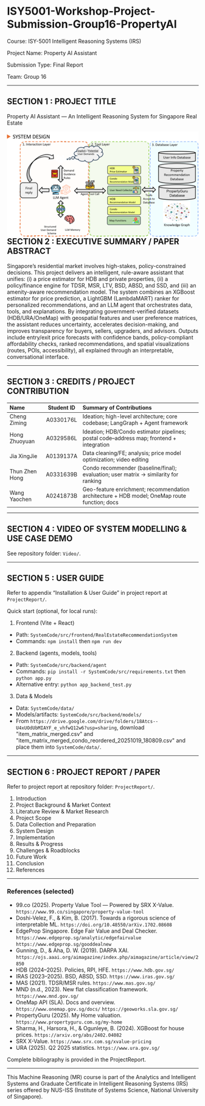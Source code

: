 # ISY5001-Workshop-Project-Submission-Group16-PropertyAI

Course: ISY-5001 Intelligent Reasoning Systems (IRS)

Project Name: Property AI Assistant

Submission Type: Final Report

Team: Group 16

---

## SECTION 1 : PROJECT TITLE

Property AI Assistant — An Intelligent Reasoning System for Singapore Real Estate

<img src="Mescellaneous/final-system-design.png" alt="Property AI Assistant Preview" style="float: left; margin-right: 0px;" />

---

## SECTION 2 : EXECUTIVE SUMMARY / PAPER ABSTRACT

Singapore’s residential market involves high-stakes, policy-constrained decisions. This project delivers an intelligent, rule-aware assistant that unifies: (i) a price estimator for HDB and private properties, (ii) a policy/finance engine for TDSR, MSR, LTV, BSD, ABSD, and SSD, and (iii) an amenity-aware recommendation model. The system combines an XGBoost estimator for price prediction, a LightGBM (LambdaMART) ranker for personalized recommendations, and an LLM agent that orchestrates data, tools, and explanations. By integrating government-verified datasets (HDB/URA/OneMap) with geospatial features and user preference matrices, the assistant reduces uncertainty, accelerates decision-making, and improves transparency for buyers, sellers, upgraders, and advisors. Outputs include entry/exit price forecasts with confidence bands, policy-compliant affordability checks, ranked recommendations, and spatial visualizations (routes, POIs, accessibility), all explained through an interpretable, conversational interface.

---

## SECTION 3 : CREDITS / PROJECT CONTRIBUTION

| Name | Student ID | Summary of Contributions |
| :-- | :--: | :-- |
| Cheng Ziming | A0330176L | Ideation; high-level architecture; core codebase; LangGraph + Agent framework |
| Hong Zhuoyuan | A0329586L | Ideation; HDB/Condo estimator pipelines; postal code–address map; frontend + integration |
| Jia XingJie | A0139137A | Data cleaning/FE; analysis; price model optimization; video editing |
| Thun Zhen Hong | A0331639B | Condo recommender (baseline/final); evaluation; user matrix → similarity for ranking |
| Wang Yaochen | A0241873B | Geo-feature enrichment; recommendation architecture + HDB model; OneMap route function; docs |

---

## SECTION 4 : VIDEO OF SYSTEM MODELLING & USE CASE DEMO

See repository folder: `Video/`.

---

## SECTION 5 : USER GUIDE

Refer to appendix “Installation & User Guide” in project report at `ProjectReport/`.

Quick start (optional, for local runs):

1) Frontend (Vite + React)

- Path: `SystemCode/src/frontend/RealEstateRecommendationSystem`
- Commands: `npm install` then `npm run dev`

2) Backend (agents, models, tools)

- Path: `SystemCode/src/backend/agent`
- Commands: `pip install -r SystemCode/src/requirements.txt` then `python app.py`
- Alternative entry: `python app_backend_test.py`

3) Data & Models

- Data: `SystemCode/data/`
- Models/artifacts: `SystemCode/src/backend/models/`
- From `https://drive.google.com/drive/folders/18Atcs--U4xUOdUbMIAYF_e_vhfwQ12w6?usp=sharing`, download "item_matrix_merged.csv" and "item_matrix_merged_condo_reordered_20251019_180809.csv" and place them into `SystemCode/data/`.

---

## SECTION 6 : PROJECT REPORT / PAPER

Refer to project report at repository folder: `ProjectReport/`.

1. Introduction  
2. Project Background & Market Context  
3. Literature Review & Market Research  
4. Project Scope  
5. Data Collection and Preparation  
6. System Design  
7. Implementation  
8. Results & Progress  
9. Challenges & Roadblocks  
10. Future Work  
11. Conclusion  
12. References

---

### References (selected)

- 99.co (2025). Property Value Tool — Powered by SRX X-Value. `https://www.99.co/singapore/property-value-tool`
- Doshi-Velez, F., & Kim, B. (2017). Towards a rigorous science of interpretable ML. `https://doi.org/10.48550/arXiv.1702.08608`
- EdgeProp Singapore. Edge Fair Value and Deal Checker. `https://www.edgeprop.sg/analytic/edgefairvalue` `https://www.edgeprop.sg/gooddealnew`
- Gunning, D., & Aha, D. W. (2019). DARPA XAI. `https://ojs.aaai.org/aimagazine/index.php/aimagazine/article/view/2850`
- HDB (2024–2025). Policies, RPI, HFE. `https://www.hdb.gov.sg/`
- IRAS (2023–2025). BSD, ABSD, SSD. `https://www.iras.gov.sg/`
- MAS (2021). TDSR/MSR rules. `https://www.mas.gov.sg/`
- MND (n.d., 2023). New flat classification framework. `https://www.mnd.gov.sg/`
- OneMap API (SLA). Docs and overview. `https://www.onemap.gov.sg/docs/` `https://geoworks.sla.gov.sg/`
- PropertyGuru (2025). My Home valuation. `https://www.propertyguru.com.sg/my-home`
- Sharma, H., Harsora, H., & Ogunleye, B. (2024). XGBoost for house prices. `https://arxiv.org/abs/2402.04082`
- SRX X-Value. `https://www.srx.com.sg/xvalue-pricing`
- URA (2025). Q2 2025 statistics. `https://www.ura.gov.sg/`

Complete bibliography is provided in the ProjectReport.

---

This Machine Reasoning (MR) course is part of the Analytics and Intelligent Systems and Graduate Certificate in Intelligent Reasoning Systems (IRS) series offered by NUS-ISS (Institute of Systems Science, National University of Singapore).
